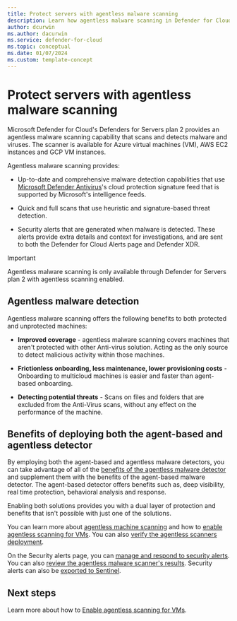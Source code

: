 ```yaml
---
title: Protect servers with agentless malware scanning
description: Learn how agentless malware scanning in Defender for Cloud can protect your virtual machines from malware.
author: dcurwin
ms.author: dacurwin
ms.service: defender-for-cloud
ms.topic: conceptual
ms.date: 01/07/2024
ms.custom: template-concept
---
```


# Protect servers with agentless malware scanning

Microsoft Defender for Cloud's Defenders for Servers plan 2 provides an agentless malware scanning capability that scans and detects malware and viruses. The scanner is available for Azure virtual machines (VM), AWS EC2 instances and GCP VM instances.

Agentless malware scanning provides:

- Up-to-date and comprehensive malware detection capabilities that use [Microsoft Defender Antivirus](/microsoft-365/security/defender-endpoint/microsoft-defender-antivirus-windows?view=o365-worldwide)'s cloud protection signature feed that is supported by Microsoft's intelligence feeds.

- Quick and full scans that use heuristic and signature-based threat detection. 

- Security alerts that are generated when malware is detected. These alerts provide extra details and context for investigations, and are sent to both the Defender for Cloud Alerts page and Defender XDR.

> [!IMPORTANT]
> Agentless malware scanning is only available through Defender for Servers plan 2 with agentless scanning enabled.

## Agentless malware detection

Agentless malware scanning offers the following benefits to both protected and unprotected machines:

- **Improved coverage** - agentless malware scanning covers machines that aren't protected with other Anti-virus solution. Acting as the only source to detect malicious activity within those machines. 

- **Frictionless onboarding, less maintenance, lower provisioning costs** - Onboarding to multicloud machines is easier and faster than agent-based onboarding.

- **Detecting potential threats** - Scans on files and folders that are excluded from the Anti-Virus scans, without any effect on the performance of the machine.  

## Benefits of deploying both the agent-based and agentless detector

By employing both the agent-based and agentless malware detectors, you can take advantage of all of the [benefits of the agentless malware detector](#agentless-malware-detection) and supplement them with the benefits of the agent-based malware detector. The agent-based detector offers benefits such as, deep visibility, real time protection, behavioral analysis and response. 

Enabling both solutions provides you with a dual layer of protection and benefits that isn't possible with just one of the solutions.

You can learn more about [agentless machine scanning](concept-agentless-data-collection.md) and how to [enable agentless scanning for VMs](enable-agentless-scanning-vms.md). You can also [verify the agentless scanners deployment](enable-agentless-scanning-vms.md#verify-agentless-scanner-deployment).

On the Security alerts page, you can [manage and respond to security alerts](managing-and-responding-alerts.md). You can also [review the agentless malware scanner's results](managing-and-responding-alerts.md#review-the-agentless-scans-results). Security alerts can also be [exported to Sentinel](export-to-siem.md).

## Next steps

Learn more about how to [Enable agentless scanning for VMs](enable-agentless-scanning-vms.md).

